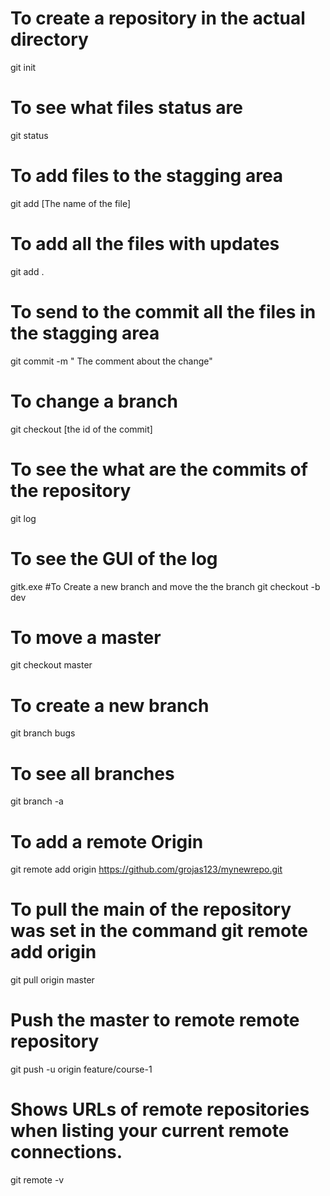 # To create a repository in the actual directory
git init
# To see what files status are
git status
# To add files to the stagging area
git add [The name of the file]
# To add all the files with updates
git add .
# To send to the commit all the files in the stagging area
git commit -m " The comment about the change"
# To change a branch
git checkout [the id of the commit]
# To see the what are the commits of the repository
git log
# To see the GUI of the log 
gitk.exe
#To Create a new branch and move the the branch 
git checkout -b dev 
# To move a master 
git checkout master
# To create a new branch
git branch bugs
# To see all branches
git branch -a
# To add a remote Origin 
git remote add origin https://github.com/grojas123/mynewrepo.git
# To pull the main of the repository was set in the command git remote add origin
git pull origin master 
# Push the master to remote remote repository 
git push -u origin feature/course-1
# Shows URLs of remote repositories when listing your current remote connections.
git remote -v 